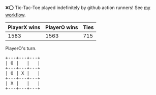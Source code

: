 :x::o: Tic-Tac-Toe played indefinitely by github action runners! See [my workflow](.github/workflows/play.yaml).

|PlayerX wins|PlayerO wins|Ties|
|-|-|-|
|1583|1563|715|

PlayerO's turn.

<pre>
+---+---+---+
| O |   |   |
+---+---+---+
| O | X |   |
+---+---+---+
| X |   |   |
+---+---+---+
</pre>